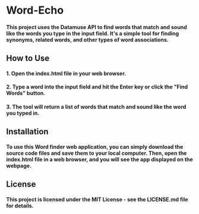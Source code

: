 # Word-Echo
#### This project uses the Datamuse API to find words that match and sound like the words you type in the input field. It's a simple tool for finding synonyms, related words, and other types of word associations.

## How to Use
#### 1. Open the index.html file in your web browser.
#### 2. Type a word into the input field and hit the Enter key or click the "Find Words" button.
#### 3. The tool will return a list of words that match and sound like the word you typed in.

## Installation
#### To use this Word finder web application, you can simply download the source code files and save them to your local computer. Then, open the index.html file in a web browser, and you will see the app displayed on the webpage.

## License
#### This project is licensed under the MIT License - see the LICENSE.md file for details.
